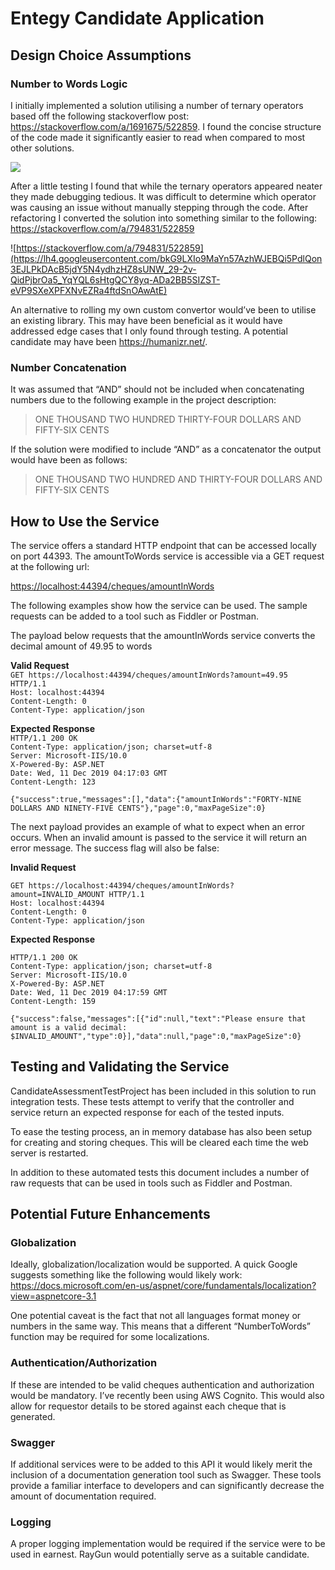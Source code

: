 # Entegy Candidate Application

## Design Choice Assumptions
### Number to Words Logic
I initially implemented a solution utilising a number of ternary operators based off the following stackoverflow post: https://stackoverflow.com/a/1691675/522859. I found the concise structure of the code made it significantly easier to read when compared to most other solutions.

![](https://lh6.googleusercontent.com/vZ12GLqrMh-0q5ivZKzwBbIKIVrPRifRSpjR3rqYhkCuWvPikhAX5pIn0vW-LDqFTvDmH2i5bMQ23L9ysxs8jzv8UDUOzOaA39sFLI62UUYlLhGUvcXFseKnlOOJP89hC-NHcFtm)

After a little testing I found that while the ternary operators appeared neater they made debugging tedious. It was difficult to determine which operator was causing an issue without manually stepping through the code. After refactoring I converted the solution into something similar to the following: https://stackoverflow.com/a/794831/522859

![https://stackoverflow.com/a/794831/522859](https://lh4.googleusercontent.com/bkG9LXIo9MaYn57AzhWJEBQi5PdlQon3EJLPkDAcB5jdY5N4ydhzHZ8sUNW_29-2v-QidPjbrOa5_YqYQL6sHtgQCY8yq-ADa2BB5SIZST-eVP9SXeXPFXNvEZRa4ftdSnOAwAtE)

An alternative to rolling my own custom convertor would’ve been to utilise an existing library. This may have been beneficial as it would have addressed edge cases that I only found through testing. A potential candidate may have been  https://humanizr.net/.

### Number Concatenation

It was assumed that “AND” should not be included when concatenating numbers due to the following example in the project description:

> ONE THOUSAND TWO HUNDRED THIRTY-FOUR DOLLARS AND FIFTY-SIX CENTS 

If the solution were modified to include “AND” as a concatenator the output would have been as follows:

> ONE THOUSAND TWO HUNDRED AND THIRTY-FOUR DOLLARS AND FIFTY-SIX CENTS
 
## How to Use the Service
The service offers a standard HTTP endpoint that can be accessed locally on port 44393. The amountToWords service is accessible via a GET request at the following url:

[https://localhost:44394/cheques/amountInWords](https://localhost:44394/cheques/amountInWords)

The following examples show how the service can be used. The sample requests can be added to a tool such as Fiddler or Postman.

The payload below requests that the amountInWords service converts the decimal amount of 49.95 to words

**Valid Request**  
`GET https://localhost:44394/cheques/amountInWords?amount=49.95 HTTP/1.1`  
`Host: localhost:44394`  
`Content-Length: 0`  
`Content-Type: application/json`  


**Expected Response**  
`HTTP/1.1 200 OK`  
`Content-Type: application/json; charset=utf-8`  
`Server: Microsoft-IIS/10.0`  
`X-Powered-By: ASP.NET`  
`Date: Wed, 11 Dec 2019 04:17:03 GMT`  
`Content-Length: 123`  
` `  
`{"success":true,"messages":[],"data":{"amountInWords":"FORTY-NINE DOLLARS AND NINETY-FIVE CENTS"},"page":0,"maxPageSize":0}`  

The next payload provides an example of what to expect when an error occurs. When an invalid amount is passed to the service it will return an error message. The success flag will also be false:

**Invalid Request**

`GET https://localhost:44394/cheques/amountInWords?amount=INVALID_AMOUNT HTTP/1.1`  
`Host: localhost:44394`  
`Content-Length: 0`  
`Content-Type: application/json`  

**Expected Response**

`HTTP/1.1 200 OK`  
`Content-Type: application/json; charset=utf-8`  
`Server: Microsoft-IIS/10.0`  
`X-Powered-By: ASP.NET`  
`Date: Wed, 11 Dec 2019 04:17:59 GMT`  
`Content-Length: 159`  

`{"success":false,"messages":[{"id":null,"text":"Please ensure that amount is a valid decimal: $INVALID_AMOUNT","type":0}],"data":null,"page":0,"maxPageSize":0}`

## Testing and Validating the Service
CandidateAssessmentTestProject has been included in this solution to run integration tests. These tests attempt to verify that the controller and service return an expected response for each of the tested inputs.

To ease the testing process, an in memory database has also been setup for creating and storing cheques. This will be cleared each time the web server is restarted.

In addition to these automated tests this document includes a number of raw requests that can be used in tools such as Fiddler and Postman.

## Potential Future Enhancements

### Globalization
Ideally, globalization/localization would be supported. A quick Google suggests something like the following would likely work: https://docs.microsoft.com/en-us/aspnet/core/fundamentals/localization?view=aspnetcore-3.1

One potential caveat is the fact that not all languages format money or numbers in the same way. This means that a different “NumberToWords” function may be required for some localizations.

### Authentication/Authorization
If these are intended to be valid cheques authentication and authorization would be mandatory. I’ve recently been using AWS Cognito. This would also allow for requestor details to be stored against each cheque that is generated.

### Swagger
If additional services were to be added to this API it would likely merit the inclusion of a documentation generation tool such as Swagger. These tools provide a familiar interface to developers and can significantly decrease the amount of documentation required.

### Logging
A proper logging implementation would be required if the service were to be used in earnest. RayGun would potentially serve as a suitable candidate.
